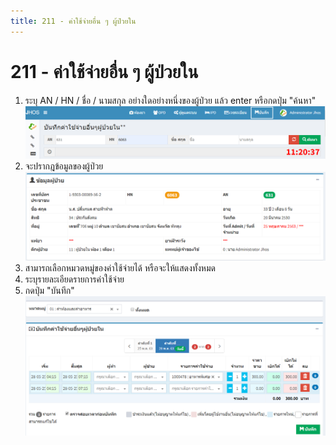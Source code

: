 ```yaml
---
title: 211 - ค่าใช้จ่ายอื่น ๆ ผู้ป่วยใน
---
```


# 211 - ค่าใช้จ่ายอื่น ๆ ผู้ป่วยใน

1. ระบุ AN / HN / ชื่อ / นามสกุล อย่างใดอย่างหนึ่งของผู้ป่วย แล้ว enter หรือกดปุ่ม "ค้นหา"
![Logo](./img/image211-1.png)
2. จะปรากฎข้อมูลของผู้ป่วย
![Logo](./img/image211-2.png)
3. สามารถเลือกหมวดหมู่ของค่าใช้จ่ายได้ หรือจะให้แสดงทั้งหมด 
4. ระบุรายละเอียดรายการค่าใช้จ่าย
5. กดปุ่ม "บันทึก"
![Logo](./img/image211-3.png)
 
 
